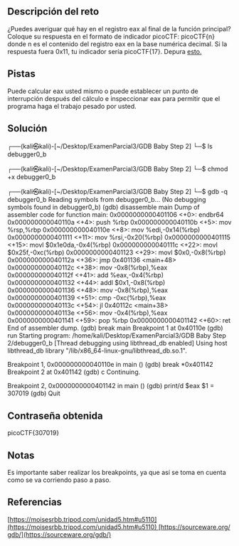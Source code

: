 ## Descripción del reto
¿Puedes averiguar qué hay en el registro eax al final de la función principal? Coloque su respuesta en el formato de indicador picoCTF: picoCTF{n} donde n es el contenido del registro eax en la base numérica decimal. Si la respuesta fuera 0x11, tu indicador sería picoCTF{17}.
Depura [esto.](https://artifacts.picoctf.net/c/520/debugger0_b)
## Pistas 
Puede calcular eax usted mismo o puede establecer un punto de interrupción después del cálculo e inspeccionar eax para permitir que el programa haga el trabajo pesado por usted.
## Solución 
┌──(kali㉿kali)-[~/Desktop/ExamenParcial3/GDB Baby Step 2]
└─$ ls
debugger0_b
                                                                                                                                                                       
┌──(kali㉿kali)-[~/Desktop/ExamenParcial3/GDB Baby Step 2]
└─$ chmod +x debugger0_b                                
                                                                                                                                                                       
┌──(kali㉿kali)-[~/Desktop/ExamenParcial3/GDB Baby Step 2]
└─$ gdb -q debugger0_b
Reading symbols from debugger0_b...
(No debugging symbols found in debugger0_b)
(gdb) disassemble main
Dump of assembler code for function main:
   0x0000000000401106 <+0>:     endbr64
   0x000000000040110a <+4>:     push   %rbp
   0x000000000040110b <+5>:     mov    %rsp,%rbp
   0x000000000040110e <+8>:     mov    %edi,-0x14(%rbp)
   0x0000000000401111 <+11>:    mov    %rsi,-0x20(%rbp)
   0x0000000000401115 <+15>:    movl   $0x1e0da,-0x4(%rbp)
   0x000000000040111c <+22>:    movl   $0x25f,-0xc(%rbp)
   0x0000000000401123 <+29>:    movl   $0x0,-0x8(%rbp)
   0x000000000040112a <+36>:    jmp    0x401136 <main+48>
   0x000000000040112c <+38>:    mov    -0x8(%rbp),%eax
   0x000000000040112f <+41>:    add    %eax,-0x4(%rbp)
   0x0000000000401132 <+44>:    addl   $0x1,-0x8(%rbp)
   0x0000000000401136 <+48>:    mov    -0x8(%rbp),%eax
   0x0000000000401139 <+51>:    cmp    -0xc(%rbp),%eax
   0x000000000040113c <+54>:    jl     0x40112c <main+38>
   0x000000000040113e <+56>:    mov    -0x4(%rbp),%eax
   0x0000000000401141 <+59>:    pop    %rbp
   0x0000000000401142 <+60>:    ret
End of assembler dump.
(gdb) break main
Breakpoint 1 at 0x40110e
(gdb) run
Starting program: /home/kali/Desktop/ExamenParcial3/GDB Baby Step 2/debugger0_b 
[Thread debugging using libthread_db enabled]
Using host libthread_db library "/lib/x86_64-linux-gnu/libthread_db.so.1".

Breakpoint 1, 0x000000000040110e in main ()
(gdb) break *0x401142
Breakpoint 2 at 0x401142
(gdb) c
Continuing.

Breakpoint 2, 0x0000000000401142 in main ()
(gdb) print/d $eax
$1 = 307019
(gdb) Quit

## Contraseña obtenida 
picoCTF{307019}
## Notas
Es importante saber realizar los breakpoints, ya que así se toma en cuenta como se va corriendo paso a paso. 

## Referencias 
[https://moisesrbb.tripod.com/unidad5.htm#u5110](https://moisesrbb.tripod.com/unidad5.htm#u5110) [https://sourceware.org/gdb/](https://sourceware.org/gdb/)
